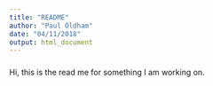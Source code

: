 ```yaml
---
title: "README"
author: "Paul Oldham"
date: "04/11/2018"
output: html_document
---
```


###

Hi, this is the read me for something I am working on. 
